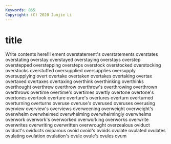 ```yaml
---
Keywords: 865
Copyright: (C) 2020 Junjie Li
---
```


# title

Write contents here!!!
ement 
overstatement's 
overstatements
overstates 
overstating 
overstay 
overstayed 
overstaying 
overstays 
overstep 
overstepped 
overstepping 
oversteps
overstock 
overstocked 
overstocking 
overstocks 
overstuffed 
oversupplied 
oversupplies 
oversupply 
oversupplying 
overt
overtake 
overtaken 
overtakes 
overtaking 
overtax 
overtaxed 
overtaxes 
overtaxing 
overthink 
overthinking
overthinks 
overthought 
overthrew 
overthrow 
overthrow's 
overthrowing 
overthrown 
overthrows 
overtime 
overtime's
overtimes 
overtly 
overtone 
overtone's 
overtones 
overtook 
overture 
overture's 
overtures 
overturn
overturned 
overturning 
overturns 
overuse 
overuse's 
overused 
overuses 
overusing 
overview 
overview's
overviews 
overweening 
overweight 
overweight's 
overwhelm 
overwhelmed 
overwhelming 
overwhelmingly 
overwhelms 
overwork
overwork's 
overworked 
overworking 
overworks 
overwrite 
overwrites 
overwriting 
overwritten 
overwrought 
overzealous
oviduct 
oviduct's 
oviducts 
oviparous 
ovoid 
ovoid's 
ovoids 
ovulate 
ovulated 
ovulates
ovulating 
ovulation 
ovulation's 
ovule 
ovule's 
ovules 
ovum 
